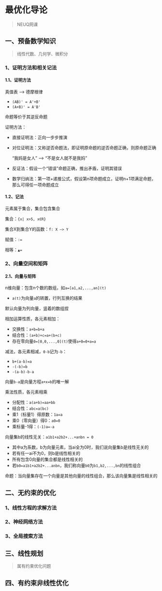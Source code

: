 # 最优化导论

> NEUQ网课

## 一、预备数学知识

> 线性代数、几何学、微积分

### 1、证明方法和相关记法

#### 1.1、证明方法

真值表 ——> 德摩根律 

- `(AB)' = A'+B'`
- `(A+B)' = A'B'`

命题等价于其逆反命题

证明方法：

- 直接证明法：正向一步步推演

- 对位证明法：又称逆否命题法，即证明原命题的逆否命题正确，则原命题正确

  “我妈是女人” ——> “不是女人就不是我妈”

- 反证法：假设一个“错误”命题正确，推出矛盾，证明其错误

- 数学归纳法：第一项+递推公式，假设第n项命题成立，证明n+1项满足命题，那么可得任一项命题成立

#### 1.2、记法

元素属于集合，集合包含集合

集合：`{x| x>5, x∈R}`

集合X到集合Y的函数：`f: X —> Y`

赋值：`:=`

相等：`▲=`

### 2、向量空间和矩阵

#### 2.1、向量与矩阵

n维向量：包含n个数的数组，如`a=[a1,a2,...,an](t)`

- `a(t)`为向量`a`的转置，行列互换的结果

默认向量为列向量，竖着的数组捏

相加运算性质，各元素相加：

- 交换性：`a+b=b+a`
- 结合性：`(a+b)+c=a+(b+c)`
- 存在零向量`0=[0,0,...,0](t)`使得`a+0=0+a=a`

减法，各元素相减，`0-b`记为`-b`：

- `b+(a-b)=a`
- `-(-b)=b`
- `-(a-b)-b-a`

向量`b-a`是向量方程`a+x=b`的唯一解

乘法性质，各元素相乘

- 分配性：`a(a+b)=aa+bb`
- 结合性：`abc=a(bc)`
- 乘1（标量1）得原数：`1a=a`
- 乘0（零向量）得0：`a0=0`
- 乘标量-1得：`(-1)a=-a`

向量集b的线性无关：`a1b1+a2b2+...+anbn = 0`

- 其中a为系数，b为向量元素，当ai全为0时，我们说向量集b是线性无关的
- 若有任一ai不为0，则b是线性相关的
- 所有包含0向量的集合都是线性相关的
- 若`b0=a1b1+a2b2+...anbn`，我们称向量`b0`为`b1,b2,...,bn`的线性组合

命题：当向量集存在一个向量是其他向量的线性组合，那么该向量集是线性相关的







## 二、无约束的优化

### 1、线性方程的求解方法

### 2、神经网络方法

### 3、全局搜索方法

## 三、线性规划

> 属有约束优化问题



## 四、有约束非线性优化


